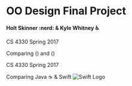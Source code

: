 # OO Design Final Project
**Holt Skinner :nerd: & Kyle Whitney :wheelchair:**

CS 4330 Spring 2017

Comparing () and ()

CS 4330 Spring 2017

Comparing Java :coffee: & Swift ![Swift Logo](https://upload.wikimedia.org/wikipedia/commons/9/9d/Swift_logo.svg)


